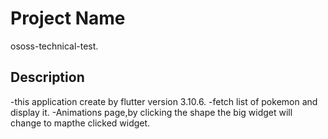 
# Project Name

ososs-technical-test.

## Description

-this application create by flutter version 3.10.6.
-fetch list of pokemon and display it.
-Animations page,by clicking the shape the big widget will change to mapthe clicked widget.

